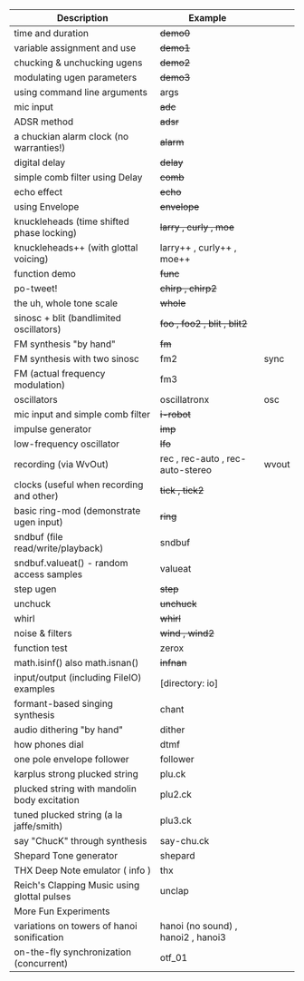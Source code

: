| Description                                  | Example                            |       |
|----------------------------------------------|------------------------------------|-------|
| time and duration                            | ~~demo0~~                          |       |
| variable assignment and use                  | ~~demo1~~                          |       |
| chucking & unchucking ugens                  | ~~demo2~~                          |       |
| modulating ugen parameters                   | ~~demo3~~                          |       |
| using command line arguments                 | args                               |       |
| mic input                                    | ~~adc~~                            |       |
| ADSR method                                  | ~~adsr~~                           |       |
| a chuckian alarm clock (no warranties!)      | ~~alarm~~                          |       |
| digital delay                                | ~~delay~~                          |       |
| simple comb filter using Delay               | ~~comb~~                           |       |
| echo effect                                  | ~~echo~~                           |       |
| using Envelope                               | ~~envelope~~                       |       |
| knuckleheads (time shifted phase locking)    | ~~larry , curly , moe~~            |       |
| knuckleheads++ (with glottal voicing)        | larry++ , curly++ , moe++          |       |
| function demo                                | ~~func~~                           |       |
| po-tweet!                                    | ~~chirp , chirp2~~                 |       |
| the uh, whole tone scale                     | ~~whole~~                          |       |
| sinosc + blit (bandlimited oscillators)      | ~~foo , foo2 , blit , blit2~~      |       |
| FM synthesis "by hand"                       | ~~fm~~                             |       |
| FM synthesis with two sinosc                 | fm2                                | sync  |
| FM (actual frequency modulation)             | fm3                                |       |
| oscillators                                  | oscillatronx                       | osc   |
| mic input and simple comb filter             | ~~i-robot~~                        |       |
| impulse generator                            | ~~imp~~                            |       |
| low-frequency oscillator                     | ~~lfo~~                            |       |
| recording (via WvOut)                        | rec , rec-auto , rec-auto-stereo   | wvout |
| clocks (useful when recording and other)     | ~~tick , tick2~~                       |       |
| basic ring-mod (demonstrate ugen input)      | ~~ring~~                               |       |
| sndbuf (file read/write/playback)            | sndbuf                             |       |
| sndbuf.valueat() - random access samples     | valueat                            |       |
| step ugen                                    | ~~step~~                               |       |
| unchuck                                      | ~~unchuck~~                            |       |
| whirl                                        | ~~whirl~~                              |       |
| noise & filters                              | ~~wind , wind2~~                       |       |
| function test                                | zerox                              |       |
| math.isinf() also math.isnan()               | ~~infnan~~                             |       |
| input/output (including FileIO) examples     | [directory: io]                    |       |
| formant-based singing synthesis              | chant                              |       |
| audio dithering "by hand"                    | dither                             |       |
| how phones dial                              | dtmf                               |       |
| one pole envelope follower                   | follower                           |       |
| karplus strong plucked string                | plu.ck                             |       |
| plucked string with mandolin body excitation | plu2.ck                            |       |
| tuned plucked string (a la jaffe/smith)      | plu3.ck                            |       |
| say "ChucK" through synthesis                | say-chu.ck                         |       |
| Shepard Tone generator                       | shepard                            |       |
| THX Deep Note emulator ( info )              | thx                                |       |
| Reich's Clapping Music using glottal pulses  | unclap                             |       |
| More Fun Experiments                         |                                    |       |
| variations on towers of hanoi sonification   | hanoi (no sound) , hanoi2 , hanoi3 |       |
| on-the-fly synchronization (concurrent)      | otf_01                             |